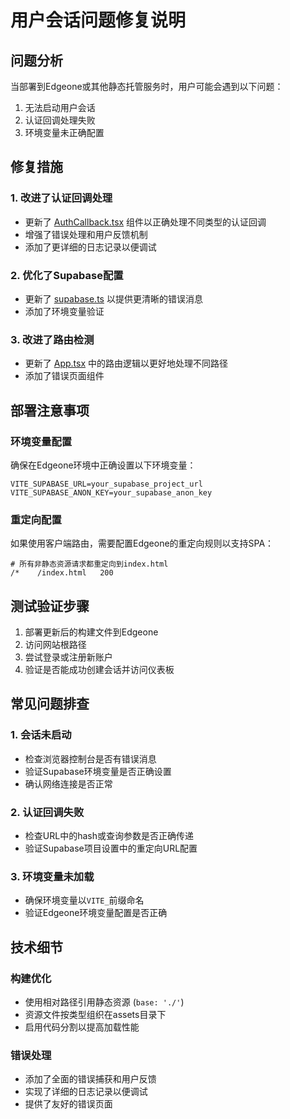 # 用户会话问题修复说明

## 问题分析

当部署到Edgeone或其他静态托管服务时，用户可能会遇到以下问题：
1. 无法启动用户会话
2. 认证回调处理失败
3. 环境变量未正确配置

## 修复措施

### 1. 改进了认证回调处理
- 更新了 [AuthCallback.tsx](file:///D:/AFile/Ai%20%E6%99%BA%E8%83%BD%E4%BD%93/AI%20agent/Mini%20max%20Agent/ai-investment-website/src/components/AuthCallback.tsx) 组件以正确处理不同类型的认证回调
- 增强了错误处理和用户反馈机制
- 添加了更详细的日志记录以便调试

### 2. 优化了Supabase配置
- 更新了 [supabase.ts](file:///D:/AFile/Ai%20%E6%99%BA%E8%83%BD%E4%BD%93/AI%20agent/Mini%20max%20Agent/ai-investment-website/src/lib/supabase.ts) 以提供更清晰的错误消息
- 添加了环境变量验证

### 3. 改进了路由检测
- 更新了 [App.tsx](file:///D:/AFile/Ai%20%E6%99%BA%E8%83%BD%E4%BD%93/AI%20agent/Mini%20max%20Agent/ai-investment-website/src/App.tsx) 中的路由逻辑以更好地处理不同路径
- 添加了错误页面组件

## 部署注意事项

### 环境变量配置
确保在Edgeone环境中正确设置以下环境变量：
```
VITE_SUPABASE_URL=your_supabase_project_url
VITE_SUPABASE_ANON_KEY=your_supabase_anon_key
```

### 重定向配置
如果使用客户端路由，需要配置Edgeone的重定向规则以支持SPA：
```
# 所有非静态资源请求都重定向到index.html
/*    /index.html   200
```

## 测试验证步骤

1. 部署更新后的构建文件到Edgeone
2. 访问网站根路径
3. 尝试登录或注册新账户
4. 验证是否能成功创建会话并访问仪表板

## 常见问题排查

### 1. 会话未启动
- 检查浏览器控制台是否有错误消息
- 验证Supabase环境变量是否正确设置
- 确认网络连接是否正常

### 2. 认证回调失败
- 检查URL中的hash或查询参数是否正确传递
- 验证Supabase项目设置中的重定向URL配置

### 3. 环境变量未加载
- 确保环境变量以`VITE_`前缀命名
- 验证Edgeone环境变量配置是否正确

## 技术细节

### 构建优化
- 使用相对路径引用静态资源 (`base: './'`)
- 资源文件按类型组织在assets目录下
- 启用代码分割以提高加载性能

### 错误处理
- 添加了全面的错误捕获和用户反馈
- 实现了详细的日志记录以便调试
- 提供了友好的错误页面